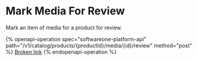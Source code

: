 # Mark Media For Review

Mark an item of media for a product for review.

{% openapi-operation spec="softwareone-platform-api" path="/v1/catalog/products/{productId}/media/{id}/review" method="post" %}
[Broken link](broken-reference)
{% endopenapi-operation %}
